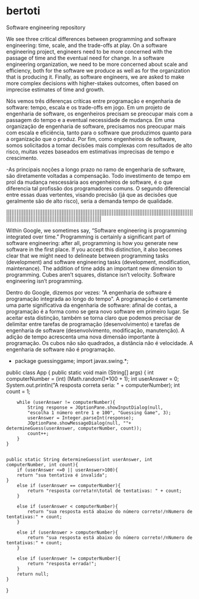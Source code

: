 # bertoti

Software engineering repository

We see three critical differences between programming and software engineering: time, scale, and the trade-offs at play. On a software engineering project, engineers need to be more concerned with the passage of time and the eventual need for change. In a software engineering organization, we need to be more concerned about scale and efficiency, both for the software we produce as well as for the organization that is producing it. Finally, as software engineers, we are asked to make more complex decisions with higher-stakes outcomes, often based on imprecise estimates of time and growth.

Nós vemos três diferenças críticas entre programação e engenharia de software: tempo, escala e os trade-offs em jogo. Em um projeto de engenharia de software, os engenheiros precisam se preocupar mais com a passagem do tempo e a eventual necessidade de mudança. Em uma organização de engenharia de software, precisamos nos preocupar mais com escala e eficiência, tanto para o software que produzimos quanto para a organização que o produz. Por fim, como engenheiros de software, somos solicitados a tomar decisões mais complexas com resultados de alto risco, muitas vezes baseados em estimativas imprecisas de tempo e crescimento. 

-As principais noções a longo prazo no ramo de engenharia de software, são diretamente voltadas a compensação. Todo investimento de tempo em prol da mudança nescessária aos engenheiros de software, é o que diferencia tal profissão dos programadores comuns. O segundo diferencial entre essas duas vertentes, visando precisão (já que as decisões que geralmente são de alto risco), seria a demanda  tempo de qualidade. 

|||||||||||||||||||||||||||||||||||||||||||||||||||||||||||||||||||||||||||||||||||||||||||||||||||||||||||||||||||||||||||||||||||||||||||||||||||||||||||||||||||

Within Google, we sometimes say, “Software engineering is programming integrated over time.” Programming is certainly a significant part of software engineering: after all, programming is how you generate new software in the first place. If you accept this distinction, it also becomes clear that we might need to delineate between programming tasks (development) and software engineering tasks (development, modification, maintenance). The addition of time adds an important new dimension to programming. Cubes aren’t squares, distance isn’t velocity. Software engineering isn’t programming.

Dentro do Google, dizemos por vezes: "A engenharia de software é programação integrada ao longo do tempo". A programação é certamente uma parte significativa da engenharia de software: afinal de contas, a programação é a forma como se gera novo software em primeiro lugar. Se aceitar esta distinção, também se torna claro que podemos precisar de delimitar entre tarefas de programação (desenvolvimento) e tarefas de engenharia de software (desenvolvimento, modificação, manutenção). A adição de tempo acrescenta uma nova dimensão importante à programação. Os cubos não são quadrados, a distância não é velocidade. A engenharia de software não é programação.

- package guessinggame;
import javax.swing.*;

public class App {
    public static void main (String[] args) {
        int computerNumber = (int) (Math.random()*100 + 1);
        int userAnswer = 0;
        System.out.println("A resposta correta seria: " + computerNumber);
        int count = 1;
        
        while (userAnswer != computerNumber){
            String response = JOptionPane.showInputDialog(null,
            "escolha 1 número entre 1 e 100", "Guessing Game", 3);
            userAnswer = Integer.parseInt(response);
            JOptionPane.showMessageDialog(null, ""+ determineGuess(userAnswer, computerNumber, count));
            count++;
        }
    }

    
    public static String determineGuess(int userAnswer, int computerNumber, int count){
        if (userAnswer <=0 || userAnswer>100){
        return "sua tentativa é invalida";
    }
        else if (userAnswer == computerNumber){
            return "resposta correta!n\total de tentativas: " + count;
        }
        
        else if (userAnswer < computerNumber){
            return "sua resposta está abaixo do número correto!/nNumero de tentativas:" + count;
        }
        
        else if (userAnswer > computerNumber){
            return "sua resposta está abaixo do número correto!/nNumero de tentativas:" + count;
        }
        
        else if (userAnswer != computerNumber){
            return "resposta errada!";
        }
        return null;
    }
}

